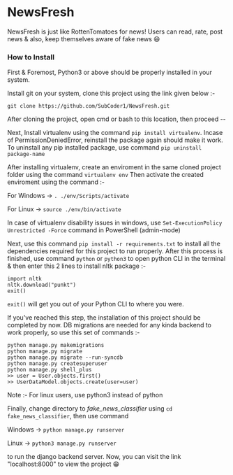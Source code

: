 # NewsFresh
NewsFresh is just like RottenTomatoes for news!
Users can read, rate, post news & also, keep themselves aware of fake news :smile:
### How to Install
First & Foremost, 
Python3 or above should be properly installed in your system.

Install git on your system, clone this project using the link given below :-
```
git clone https://github.com/SubCoder1/NewsFresh.git
```

After cloning the project, open cmd or bash to this location, then proceed --

Next, Install virtualenv using the command ```pip install virtualenv```.
Incase of PermissionDeniedError, reinstall the package again should make it work.
To uninstall any pip installed package, use command ```pip uninstall package-name```

After installing virtualenv, create an enviroment in the same cloned project folder using the command ```virtualenv env```
Then activate the created enviroment using the command :-

For Windows ->
```. ./env/Scripts/activate```

For Linux ->
```source ./env/bin/activate```

In case of virtualenv disability issues in windows, use ```Set-ExecutionPolicy Unrestricted -Force``` command in PowerShell (admin-mode)

Next, use this command ```pip install -r requirements.txt``` to install all the dependencies required for this project to run properly.
After this process is finished, use command ```python``` or ```python3``` to open python CLI in the terminal & then enter this 2 lines to install nltk package :-
```
import nltk
nltk.download("punkt")
exit()
```
```exit()``` will get you out of your Python CLI to where you were.

If you've reached this step, the installation of this project should be completed by now.
DB migrations are needed for any kinda backend to work properly, so use this set of commands :- 
```
python manage.py makemigrations
python manage.py migrate
python manage.py migrate --run-syncdb
python manage.py createsuperuser
python manage.py shell_plus
>> user = User.objects.first()
>> UserDataModel.objects.create(user=user)
```
Note :- For linux users, use python3 instead of python

Finally, change directory to *fake_news_classifier* using ```cd fake_news_classifier```, then use command 

Windows -> 
```python manage.py runserver```

Linux -> 
```python3 manage.py runserver```

to run the django backend server. Now, you can visit the link "localhost:8000" to view the project :grin:
